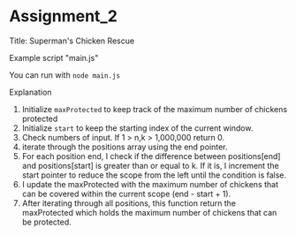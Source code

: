 # Assignment_2

Title: Superman's Chicken Rescue

Example script "main.js"

You can run with `node main.js`

Explanation

1. Initialize `maxProtected` to keep track of the maximum number of chickens protected
2. Initialize `start` to keep the starting index of the current window.
3. Check numbers of input. If 1 > n,k > 1,000,000 return 0.
4. iterate through the positions array using the end pointer.
5. For each position end, I check if the difference between positions[end] and positions[start] is greater than or equal to k. If it is, I increment the start pointer to reduce the scope from the left until the condition is false.
6. I update the maxProtected with the maximum number of chickens that can be covered within the current scope (end - start + 1).
7. After iterating through all positions, this function return the maxProtected which holds the maximum number of chickens that can be protected.
